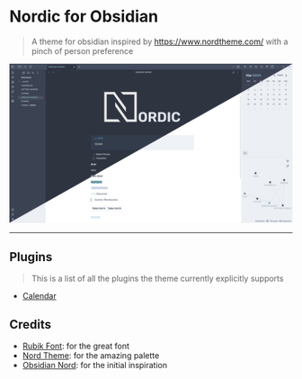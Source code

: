 # Nordic for Obsidian
> A theme for obsidian inspired by https://www.nordtheme.com/ with a pinch of person preference

![](assets/obsidian-nordic-full.png)

---



## Plugins
> This is a list of all the plugins the theme currently explicitly supports

- [Calendar](https://github.com/liamcain/obsidian-calendar-plugin)


## Credits
- [Rubik Font](https://fonts.google.com/specimen/Rubik): for the great font
- [Nord Theme](https://www.nordtheme.com/): for the amazing palette 
- [Obsidian Nord](https://github.com/insanum/obsidian_nord): for the initial inspiration
